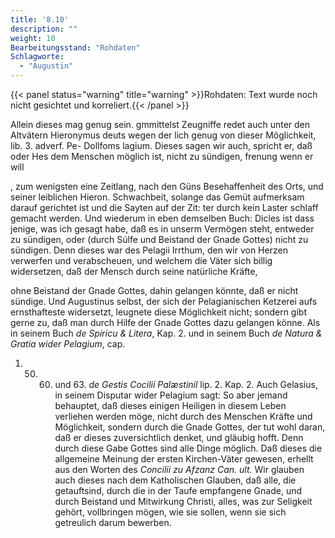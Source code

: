```yaml
---
title: '8.10'
description: ""
weight: 10
Bearbeitungsstand: "Rohdaten"
Schlagworte:
  - "Augustin"
---
```


{{< panel status="warning" title="warning" >}}Rohdaten: Text wurde noch nicht gesichtet und korreliert.{{< /panel >}}
<!-- Seite 365 -->


Allein dieses mag genug sein. gmmittelst Zeugniffe redet auch unter den Altvätern Hieronymus deuts wegen der lich genug von dieser Möglichkeit, lib. 3. adverf. Pe- Dollfoms lagium. Dieses sagen wir auch, spricht er, daß oder Hes dem Menschen möglich ist, nicht zu sündigen, frenung wenn er will

, zum wenigsten eine Zeitlang, nach den Güns Besehaffenheit des Orts, und seiner leiblichen Hieron. Schwachbeit, solange das Gemüt aufmerksam darauf gerichtet ist und die Sayten auf der Zit: ter durch kein Laster schlaff gemacht werden. Und wiederum in eben demselben Buch: Dicles ist dass jenige, was ich gesagt habe, daß es in unserm Vermögen steht, entweder zu sündigen, oder (durch Súlfe und Beistand der Gnade Gottes) nicht zu sündigen. Denn dieses war des Pelagii
Irrthum, den wir von Herzen verwerfen und verabscheuen,
und welchem die Väter sich billig widersetzen,
daß der Mensch durch seine natürliche Kräfte,
<!-- Seite 366 -->
ohne Beistand der Gnade Gottes, dahin gelangen
könnte, daß er nicht sündige. Und Augustinus
selbst, der sich der Pelagianischen Ketzerei
aufs ernsthafteste widersetzt, leugnete diese Möglichkeit
nicht; sondern gibt gerne zu, daß man durch Hilfe
der Gnade Gottes dazu gelangen könne. Als in seinem
Buch *de Spiricu & Litera*, Kap. 2. und in seinem
Buch *de Natura & Gratia wider Pelagium*, cap.
1.  50. 60. und 63. *de Gestis Cocilii Palæstinil* lip. 2. Kap. 2. Auch
Gelasius, in seinem Disputar wider Pelagium sagt:
So aber jemand behauptet, daß dieses einigen
Heiligen in diesem Leben verliehen werden möge,
nicht durch des Menschen Kräfte und Möglichkeit,
sondern durch die Gnade Gottes, der tut
wohl daran, daß er dieses zuversichtlich denket,
und gläubig hofft. Denn durch diese Gabe Gottes
sind alle Dinge möglich. Daß dieses die allgemeine
Meinung der ersten Kirchen-Väter gewesen,
erhellt aus den Worten des *Concilii zu Afzanz Can. ult.*
Wir glauben auch dieses nach dem Katholischen
Glauben, daß alle, die getauftsind, durch
die in der Taufe empfangene Gnade, und durch
Beistand und Mitwirkung Christi, alles, was
zur Seligkeit gehört, vollbringen mögen, wie sie
sollen, wenn sie sich getreulich darum bewerben.

